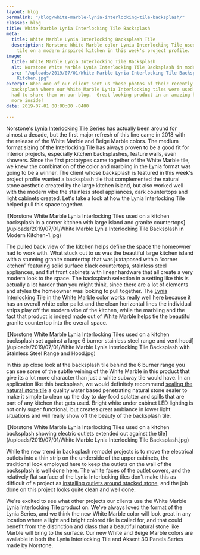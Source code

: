 ```yaml
---
layout: blog
permalink: "/blog/white-marble-lynia-interlocking-tile-backsplash/"
classes: blog
title: White Marble Lynia Interlocking Tile Backsplash
meta:
  title: White Marble Lynia Interlocking Backsplash Tile
  description: Norstone White Marble color Lynia Interlocking Tile used as the backsplash
    tile on a modern inspired kitchen in this week's project profile.
image:
  title: White Marble Lynia Interlocking Tile Backsplash
  alt: Norstone White Marble Lynia Interlocking Tile Backsplash in modern styled kitchen
  src: "/uploads/2019/07/01/White Marble Lynia Interlocking Tile Backsplash in Modern
    Kitchen.jpg"
excerpt: When one of our client sent us these photos of their recently completed kitchen
  backsplash where our White Marble Lynia Interlocking tiles were used we knew we
  had to share them on our blog.  Great looking product in an amazing kitchen – read
  more inside!
date: 2019-07-01 00:00:00 -0400

---
```

Norstone's [Lynia Interlocking Tile Series](https://www.norstoneusa.com/products/lynia-mosaic-tiles/) has actually been around for almost a decade, but the first major refresh of this line came in 2018 with the release of the White Marble and Beige Marble colors. The medium format sizing of the Interlocking Tile has always proven to be a good fit for interior projects, especially kitchen backsplashes, feature walls, even showers. Since the first prototypes came together of the White Marble tile, we knew the combination of the color and marbling in the Lynia format was going to be a winner. The client whose backsplash is featured in this week's project profile wanted a backsplash tile that complemented the natural stone aesthetic created by the large kitchen island, but also worked well with the modern vibe the stainless steel appliances, dark countertops and light cabinets created. Let's take a look at how the Lynia Interlocking Tile helped pull this space together.

![Norstone White Marble Lynia Interlocking Tiles used on a kitchen backsplash in a corner kitchen with large island and granite countertops](/uploads/2019/07/01/White Marble Lynia Interlocking Tile Backsplash in Modern Kitchen-1.jpg)

The pulled back view of the kitchen helps define the space the homeowner had to work with. What stuck out to us was the beautiful large kitchen island with a stunning granite countertop that was juxtaposed with a “corner kitchen” featuring solid surface black countertops, stainless steel appliances, and flat front cabinets with linear hardware that all create a very modern look to the space. The backsplash selection in a setting like this is actually a lot harder than you might think, since there are a lot of elements and styles the homeowner was looking to pull together. The [Lynia Interlocking Tile in the White Marble color](https://www.norstoneusa.com/products/lynia-mosaic-tiles/white-marble/) works really well here because it has an overall white color pallet and the clean horizontal lines the individual strips play off the modern vibe of the kitchen, while the marbling and the fact that product is indeed made out of White Marble helps tie the beautiful granite countertop into the overall space.

![Norstone White Marble Lynia Interlocking Tiles used on a kitchen backsplash set against a large 6 burner stainless steel range and vent hood](/uploads/2019/07/01/White Marble Lynia Interlocking Tile Backsplash with Stainless Steel Range and Hood.jpg)

In this up close look at the backsplash tile behind the 6 burner range you can see some of the subtle veining of the White Marble in this product that give its a lot more character than just a white subway tile would have. In an application like this backsplash, we would definitely recommend [sealing the natural stone tile](https://www.norstoneusa.com/blog/sealing-natural-stone-veneer/) a quality water based penetrating natural stone sealer to make it simple to clean up the day to day food splatter and spills that are part of any kitchen that gets used. Bright white under cabinet LED lighting is not only super functional, but creates great ambiance in lower light situations and will really show off the beauty of the backsplash tile.

![Norstone White Marble Lynia Interlocking Tiles used on a kitchen backsplash showing electric outlets extended out against the tile](/uploads/2019/07/01/White Marble Lynia Interlocking Tile Backsplash.jpg)

While the new trend in backsplash remodel projects is to move the electrical outlets into a thin strip on the underside of the upper cabinets, the traditional look employed here to keep the outlets on the wall of the backsplash is well done here. The white faces of the outlet covers, and the relatively flat surface of the Lynia Interlocking tiles don't make this as difficult of a project as [installing outlets around stacked stone](https://www.norstoneusa.com/blog/installating-norstone-around-outlets-norstone-classroom-series/), and the job done on this project looks quite clean and well done.

We're excited to see what other projects our clients use the White Marble Lynia Interlocking Tile product on. We've always loved the format of the Lynia Series, and we think the new White Marble color will look great in any location where a light and bright colored tile is called for, and that could benefit from the distinction and class that a beautiful natural stone like Marble will bring to the surface. Our new White and Beige Marble colors are available in both the Lynia Interlocking Tile and Aksent 3D Panels Series made by Norstone.